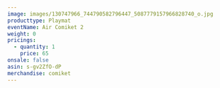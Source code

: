 ```yaml
---
image: images/130747966_744790582796447_5087779157966828740_o.jpg
producttype: Playmat
eventName: Air Comiket 2
weight: 0
pricings:
  - quantity: 1
    price: 65
onsale: false
asin: s-gv2ZfO-dP
merchandise: comiket
---
```

